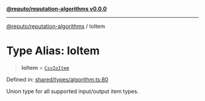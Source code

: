 [**@reputo/reputation-algorithms v0.0.0**](../README.md)

***

[@reputo/reputation-algorithms](../globals.md) / IoItem

# Type Alias: IoItem

> **IoItem** = [`CsvIoItem`](../interfaces/CsvIoItem.md)

Defined in: [shared/types/algorithm.ts:80](https://github.com/TogetherCrew/reputo/blob/0ed4dcc2bc5d7d34aede436d32405afb8fe52d0b/packages/reputation-algorithms/src/shared/types/algorithm.ts#L80)

Union type for all supported input/output item types.
